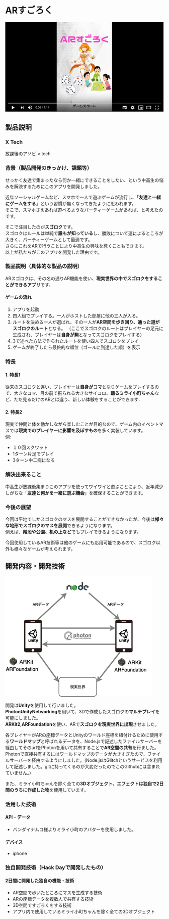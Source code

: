 # ARすごろく
[![Product Name](サムネ.png)](https://youtu.be/k-4J6uWMKkg)

## 製品説明
### X Tech
放課後のアソビ × tech

### 背景（製品開発のきっかけ、課題等）
せっかく友達で集まったなら何か一緒にできることをしたい、という中高生の悩みを解決するためにこのアプリを開発しました。


近年ソーシャルゲームなど、スマホで一人で遊ぶゲームが流行し、「**友達と一緒にゲームをする**」という習慣が無くなってきたように思われます。  
そこで、スマホさえあれば遊べるようなパーティーゲームがあれば、と考えたのです。


そこで注目したのが**スゴロク**です。  
スゴロクはルールは単純で**誰もが知っている**し、勝敗について運によるところが大きく、パーティーゲームとして最適です。  
さらにこれをARで行うことにより中高生の興味を惹くこともできます。  
以上が私たちがこのアプリを開発した理由です。

### 製品説明（具体的な製品の説明）
ARスゴロクは、その名の通りAR機能を使い、**現実世界の中でスゴロクをすることができるアプリ**です。
#### ゲームの流れ
1. アプリを起動
2. 四人組でプレイする。一人がホストした部屋に他の三人が入る。
3. ルートを決める一人が選ばれ、その一人が**AR空間を歩き回り、通った道がスゴロクのルート**となる。
（ここでスゴロクのルートはプレイヤーの足元に生成され、プレイヤーは**自身が駒**となってスゴロクをプレイする）
4. 3で述べた方法で作られたルートを使い四人でスゴロクをプレイ
5. ゲームが終了したら最終的な順位（ゴールに到達した順）を表示

### 特長

#### 1. 特長1
従来のスゴロクと違い、プレイヤーは**自身がコマ**となりゲームをプレイするので、大きなコマ、目の前で振られる大きなサイコロ、**踊るミライ小町ちゃん**など、ただ見るだけのARとは違う、新しい体験をすることができます.
#### 2. 特長2
現実で仲間と体を動かしながら楽しむことが目的なので、ゲーム内のイベントマスでは**現実でのプレイヤーに影響を及ぼすもの**を多く実装しています。  
例:  
- １０回スクワット
- 1ターン片足でプレイ
- 3ターン中二病になる

### 解決出来ること
中高生が放課後集まりこのアプリを使ってワイワイと遊ぶことにより、近年減少しがちな「**友達と何かを一緒に遊ぶ機会**」を確保することができます。


### 今後の展望
今回は平地でしかスゴロクのマスを展開することができなかったが、今後は**様々な地形でスゴロクのマスを展開**できるようになります。  
例えば、**階段や公園、机の上など**でもプレイできるようになります。


今回使用しているAR技術等は他のゲームにも応用可能であるので、スゴロク以外も様々なゲームが考えられます。

## 開発内容・開発技術
![Technology](ARSugoroku_Technology.png)

開発は**Unity**を使用して行いました。  
**PhotonUnityNetworking**を用いて、3Dで作成したスゴロクの**マルチプレイ**を可能にしました。  
**ARKit2,ARFoundation**を使い、ARで**スゴロクを現実世界に出現**させました。


各プレイヤーがARの座標データとUnityのワールド座標を紐付けるために使用する**ワールドマップ**と呼ばれるデータを、Node.jsで記述したファイルサーバーを経由してそのurlをPhotonを用いて共有することで**AR空間の共有**を行ました。  
Photonで直接共有するにはワールドマップのデータが大きすぎたので、ファイルサーバーを経由するようにしました。(Node.jsはGlitchというサービスを利用して記述しました。gitに持ってくるのが大変だったのでこのGithubには含まれていません。)


また、ミライ小町ちゃんを除く全ての**3Dオブジェクト、エフェクトは独自で2日間のうちに作成した物**を使用しています。

### 活用した技術
#### API・データ
* バンダイナムコ様よりミライ小町のアバターを使用しました。

#### デバイス
* iphone

### 独自開発技術（Hack Dayで開発したもの）
#### 2日間に開発した独自の機能・技術
- AR空間で歩いたところにマスを生成する技術
- ARの座標データを複数人で共有する技術
- 3D空間ですごろくをする技術
- アプリ内で使用しているミライ小町ちゃんを除く全ての3Dオブジェクト

